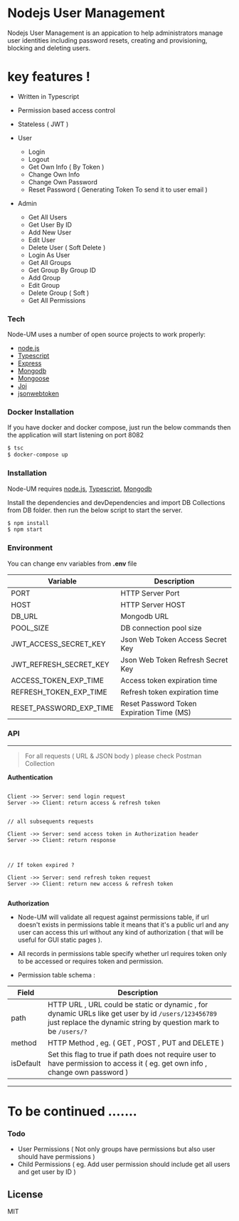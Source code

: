 # Nodejs User Management

Nodejs User Management is an appication to help administrators manage user identities including password resets, creating and provisioning, blocking and deleting users.



# key features !

* Written in Typescript
* Permission based access control
* Stateless ( JWT )
* User
  - Login 
  - Logout
  - Get Own Info ( By Token )
  - Change Own Info 
  - Change Own Password
  - Reset Password ( Generating Token To send it to user email )
   

* Admin
  - Get All Users  
  - Get User By ID 
  - Add New User 
  - Edit User 
  - Delete User ( Soft Delete )
  - Login As User 
  - Get All Groups 
  - Get Group By Group ID 
  - Add Group 
  - Edit Group
  - Delete Group ( Soft )
  - Get All Permissions 


### Tech

Node-UM uses a number of open source projects to work properly:
* [node.js](https://nodejs.org)
* [Typescript](https://www.typescriptlang.org)
* [Express](https://expressjs.com/)
* [Mongodb](https://www.mongodb.com) 
* [Mongoose](https://mongoosejs.com)
* [Joi](https://github.com/hapijs/joi)
* [jsonwebtoken](https://www.npmjs.com/package/jsonwebtoken)



### Docker Installation

If you have docker and docker compose, just run the below commands then the application will start listening on port 8082 

```sh
$ tsc
$ docker-compose up 

```


### Installation

Node-UM requires [node.js](https://nodejs.org),  [Typescript](https://www.typescriptlang.org), [Mongodb](https://www.mongodb.com)

Install the dependencies and devDependencies and import DB Collections from DB folder.
then run the below script to start the server.

```sh
$ npm install
$ npm start
```


### Environment

You can change env variables from **.env** file 

| Variable | Description |
| ------ | ------ |
| PORT | HTTP Server Port |
| HOST | HTTP Server HOST |
| DB_URL | Mongodb URL |
| POOL_SIZE | DB connection pool size |
| JWT_ACCESS_SECRET_KEY | Json Web Token Access Secret Key |
| JWT_REFRESH_SECRET_KEY | Json Web Token Refresh Secret Key |
| ACCESS_TOKEN_EXP_TIME | Access token expiration time |
| REFRESH_TOKEN_EXP_TIME | Refresh token expiration time |
| RESET_PASSWORD_EXP_TIME | Reset Password Token Expiration Time (MS) |


### API
-----------


> For all requests ( URL & JSON body ) please check Postman Collection 


 **Authentication** 

 
```

Client ->> Server: send login request
Server ->> Client: return access & refresh token


// all subsequents requests 

Client ->> Server: send access token in Authorization header
Server ->> Client: return response



// If token expired ?

Client ->> Server: send refresh token request
Server ->> Client: return new access & refresh token


```




 **Authorization** 

- Node-UM will validate all request against permissions table, if url doesn't exists in permissions table it means that it's a public url and any user can access this url without any kind of authorization  ( that will be useful for GUI static pages  ).

- All records in permissions table specify whether url requires token only to be accessed or requires token and permission.

- Permission table schema :

| Field | Description |
| ------ | ------ |
| path | HTTP URL , URL could be static or dynamic , for dynamic URLs like get user by id `/users/123456789` just replace the dynamic string by question mark to be `/users/?`  |
| method | HTTP Method , eg. ( GET , POST , PUT and DELETE ) |
| isDefault | Set this flag to true if path does not require user to have permission to access it  ( eg. get own info , change own password  ) |



----


 # To be continued .......
 
 
 
### Todo

 - User Permissions ( Not only groups have permissions but also user should have permissions  )
 - Child Permissions ( eg. Add user permission should include get all users and get user by ID )

License
----

MIT

